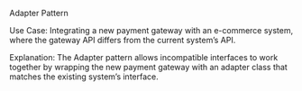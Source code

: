 Adapter Pattern

Use Case: Integrating a new payment gateway with an e-commerce system, where the gateway API differs from the current system’s API.

Explanation: The Adapter pattern allows incompatible interfaces to work together by wrapping the new payment gateway with an adapter class that matches the existing system’s interface.